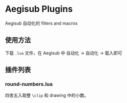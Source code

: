 # Aegisub Plugins

Aegisub 自动化的 filters and macros

## 使用方法

下载 `.lua` 文件，在 Aegisub 中 自动化 -> 自动化 -> 载入即可

## 插件列表

### round-numbers.lua

四舍五入取整 `\clip` 和 drawing 中的小数。
